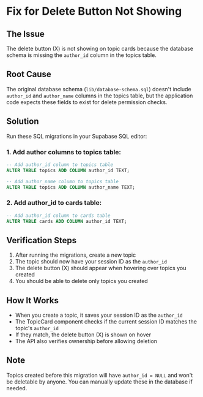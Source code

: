 # Fix for Delete Button Not Showing

## The Issue
The delete button (X) is not showing on topic cards because the database schema is missing the `author_id` column in the topics table.

## Root Cause
The original database schema (`lib/database-schema.sql`) doesn't include `author_id` and `author_name` columns in the topics table, but the application code expects these fields to exist for delete permission checks.

## Solution
Run these SQL migrations in your Supabase SQL editor:

### 1. Add author columns to topics table:
```sql
-- Add author_id column to topics table
ALTER TABLE topics ADD COLUMN author_id TEXT;

-- Add author_name column to topics table  
ALTER TABLE topics ADD COLUMN author_name TEXT;
```

### 2. Add author_id to cards table:
```sql
-- Add author_id column to cards table
ALTER TABLE cards ADD COLUMN author_id TEXT;
```

## Verification Steps
1. After running the migrations, create a new topic
2. The topic should now have your session ID as the `author_id`
3. The delete button (X) should appear when hovering over topics you created
4. You should be able to delete only topics you created

## How It Works
- When you create a topic, it saves your session ID as the `author_id`
- The TopicCard component checks if the current session ID matches the topic's `author_id`
- If they match, the delete button (X) is shown on hover
- The API also verifies ownership before allowing deletion

## Note
Topics created before this migration will have `author_id = NULL` and won't be deletable by anyone. You can manually update these in the database if needed.